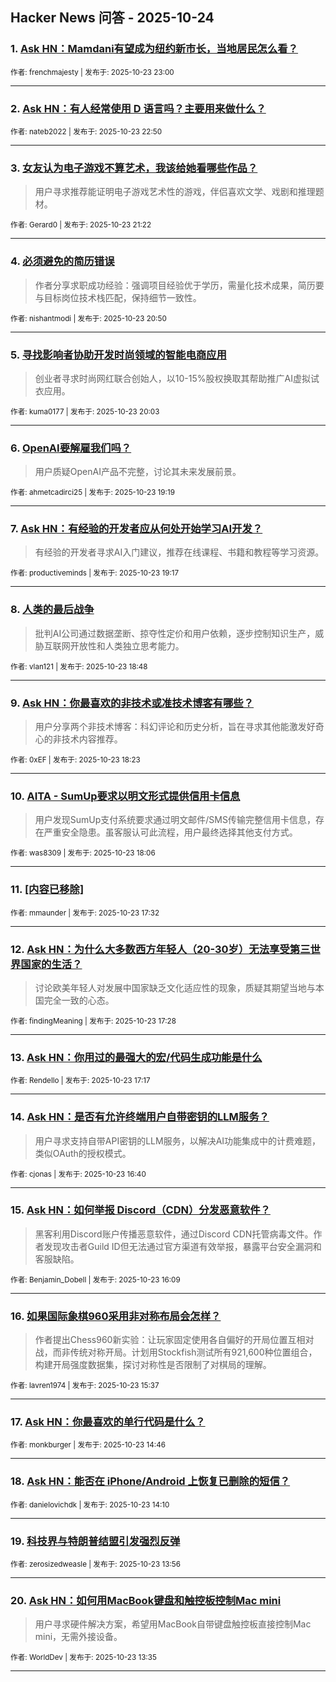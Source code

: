 ## Hacker News 问答 - 2025-10-24


### 1. [Ask HN：Mamdani有望成为纽约新市长，当地居民怎么看？](https://news.ycombinator.com/item?id=45688527)

<sub>作者: frenchmajesty | 发布于: 2025-10-23 23:00</sub>

---

### 2. [Ask HN：有人经常使用 D 语言吗？主要用来做什么？](https://news.ycombinator.com/item?id=45688416)

<sub>作者: nateb2022 | 发布于: 2025-10-23 22:50</sub>

---

### 3. [女友认为电子游戏不算艺术，我该给她看哪些作品？](https://news.ycombinator.com/item?id=45687389)
> 用户寻求推荐能证明电子游戏艺术性的游戏，伴侣喜欢文学、戏剧和推理题材。

<sub>作者: Gerard0 | 发布于: 2025-10-23 21:22</sub>

---

### 4. [必须避免的简历错误](https://news.ycombinator.com/item?id=45686939)
> 作者分享求职成功经验：强调项目经验优于学历，需量化技术成果，简历要与目标岗位技术栈匹配，保持细节一致性。

<sub>作者: nishantmodi | 发布于: 2025-10-23 20:50</sub>

---

### 5. [寻找影响者协助开发时尚领域的智能电商应用](https://news.ycombinator.com/item?id=45686334)
> 创业者寻求时尚网红联合创始人，以10-15%股权换取其帮助推广AI虚拟试衣应用。

<sub>作者: kuma0177 | 发布于: 2025-10-23 20:03</sub>

---

### 6. [OpenAI要解雇我们吗？](https://news.ycombinator.com/item?id=45685739)
> 用户质疑OpenAI产品不完整，讨论其未来发展前景。

<sub>作者: ahmetcadirci25 | 发布于: 2025-10-23 19:19</sub>

---

### 7. [Ask HN：有经验的开发者应从何处开始学习AI开发？](https://news.ycombinator.com/item?id=45685702)
> 有经验的开发者寻求AI入门建议，推荐在线课程、书籍和教程等学习资源。

<sub>作者: productiveminds | 发布于: 2025-10-23 19:17</sub>

---

### 8. [人类的最后战争](https://news.ycombinator.com/item?id=45685333)
> 批判AI公司通过数据垄断、掠夺性定价和用户依赖，逐步控制知识生产，威胁互联网开放性和人类独立思考能力。

<sub>作者: vlan121 | 发布于: 2025-10-23 18:48</sub>

---

### 9. [Ask HN：你最喜欢的非技术或准技术博客有哪些？](https://news.ycombinator.com/item?id=45685098)
> 用户分享两个非技术博客：科幻评论和历史分析，旨在寻求其他能激发好奇心的非技术内容推荐。

<sub>作者: 0xEF | 发布于: 2025-10-23 18:23</sub>

---

### 10. [AITA - SumUp要求以明文形式提供信用卡信息](https://news.ycombinator.com/item?id=45684916)
> 用户发现SumUp支付系统要求通过明文邮件/SMS传输完整信用卡信息，存在严重安全隐患。虽客服认可此流程，用户最终选择其他支付方式。

<sub>作者: was8309 | 发布于: 2025-10-23 18:06</sub>

---

### 11. [[内容已移除]](https://news.ycombinator.com/item?id=45684507)

<sub>作者: mmaunder | 发布于: 2025-10-23 17:32</sub>

---

### 12. [Ask HN：为什么大多数西方年轻人（20-30岁）无法享受第三世界国家的生活？](https://news.ycombinator.com/item?id=45684472)
> 讨论欧美年轻人对发展中国家缺乏文化适应性的现象，质疑其期望当地与本国完全一致的心态。

<sub>作者: findingMeaning | 发布于: 2025-10-23 17:28</sub>

---

### 13. [Ask HN：你用过的最强大的宏/代码生成功能是什么](https://news.ycombinator.com/item?id=45684361)

<sub>作者: Rendello | 发布于: 2025-10-23 17:17</sub>

---

### 14. [Ask HN：是否有允许终端用户自带密钥的LLM服务？](https://news.ycombinator.com/item?id=45683951)
> 用户寻求支持自带API密钥的LLM服务，以解决AI功能集成中的计费难题，类似OAuth的授权模式。

<sub>作者: cjonas | 发布于: 2025-10-23 16:40</sub>

---

### 15. [Ask HN：如何举报 Discord（CDN）分发恶意软件？](https://news.ycombinator.com/item?id=45683525)
> 黑客利用Discord账户传播恶意软件，通过Discord CDN托管病毒文件。作者发现攻击者Guild ID但无法通过官方渠道有效举报，暴露平台安全漏洞和客服缺陷。

<sub>作者: Benjamin_Dobell | 发布于: 2025-10-23 16:09</sub>

---

### 16. [如果国际象棋960采用非对称布局会怎样？](https://news.ycombinator.com/item?id=45683087)
> 作者提出Chess960新实验：让玩家固定使用各自偏好的开局位置互相对战，而非传统对称开局。计划用Stockfish测试所有921,600种位置组合，构建开局强度数据集，探讨对称性是否限制了对棋局的理解。

<sub>作者: lavren1974 | 发布于: 2025-10-23 15:37</sub>

---

### 17. [Ask HN：你最喜欢的单行代码是什么？](https://news.ycombinator.com/item?id=45682443)

<sub>作者: monkburger | 发布于: 2025-10-23 14:46</sub>

---

### 18. [Ask HN：能否在 iPhone/Android 上恢复已删除的短信？](https://news.ycombinator.com/item?id=45682009)

<sub>作者: danielovichdk | 发布于: 2025-10-23 14:10</sub>

---

### 19. [科技界与特朗普结盟引发强烈反弹](https://news.ycombinator.com/item?id=45681860)

<sub>作者: zerosizedweasle | 发布于: 2025-10-23 13:56</sub>

---

### 20. [Ask HN：如何用MacBook键盘和触控板控制Mac mini](https://news.ycombinator.com/item?id=45681648)
> 用户寻求硬件解决方案，希望用MacBook自带键盘触控板直接控制Mac mini，无需外接设备。

<sub>作者: WorldDev | 发布于: 2025-10-23 13:35</sub>

---
